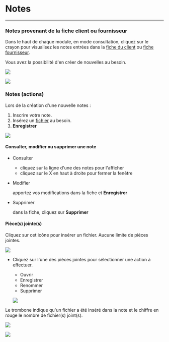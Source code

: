 # Notes

---


### Notes provenant de la fiche client ou fournisseur

Dans le haut de chaque module, en mode consultation, cliquez sur le crayon pour visualisez les notes entrées dans la [fiche du client](https://app.clickup.com/9017115504/v/dc/8cqcgvg-21377/8cqcgvg-17277?block=block-5a6456ba-b0e7-4627-a40b-138e6c08bd0c) ou [fiche fournisseur](https://app.clickup.com/9017115504/v/dc/8cqcgvg-21377/8cqcgvg-17297?block=block-bd056f4a-150f-48e4-bf86-389d17b24767).

Vous avez la possibilité d'en créer de nouvelles au besoin.

![](https://t9017115504.p.clickup-attachments.com/t9017115504/3e62cee5-3182-4511-ae6a-cfd7a9939736/image.png)

![](https://t9017115504.p.clickup-attachments.com/t9017115504/47f93230-ccc4-49c8-aac8-bd92dc0b4da9/Screenshot%202024-07-17%20at%201.39.21%E2%80%AFPM.png)

### Notes (actions)

Lors de la création d'une nouvelle notes :

1. Inscrire votre note.
2. Insérez un [fichier](https://app.clickup.com/9017115504/v/dc/8cqcgvg-21377/8cqcgvg-17257?block=block-ca77a6d5-efac-4e73-ab09-83ec401e0007) au besoin.
3. **Enregistrer**

![](https://t9017115504.p.clickup-attachments.com/t9017115504/8c31f7f4-1ab7-41df-936f-50e9a162594a/Screenshot%202024-12-17%20at%2011.39.55%E2%80%AFAM.png)

#### Consulter, modifier ou supprimer une note

- Consulter

  - cliquez sur la ligne d'une des notes pour l'afficher
  - cliquez sur le X en haut à droite pour fermer la fenêtre

- Modifier

  apportez vos modifications dans la fiche et **Enregistrer**

- Supprimer

  dans la fiche, cliquez sur **Supprimer**

#### Pièce(s) jointe(s)

Cliquez sur cet icône pour insérer un fichier. Aucune limite de pièces jointes.

![](https://t9017115504.p.clickup-attachments.com/t9017115504/f2c73dc6-f29c-426d-8632-d8d3bceca013/Screenshot%202024-12-17%20at%2010.06.22%E2%80%AFAM.png)

- Cliquez sur l'une des pièces jointes pour sélectionner une action à effectuer.

  - Ouvrir
  - Enregistrer
  - Renommer
  - Supprimer

  ![](https://t9017115504.p.clickup-attachments.com/t9017115504/e121d877-ddd3-48bf-b824-a97aff916030/image.png)

Le trombone indique qu'un fichier a été inséré dans la note et le chiffre en rouge le nombre de fichier(s) joint(s).

![](https://t9017115504.p.clickup-attachments.com/t9017115504/cee7f624-fd5f-4a3e-9b41-24de49cf9489/Screenshot%202025-01-22%20at%205.11.16%E2%80%AFPM.png)

![](https://t9017115504.p.clickup-attachments.com/t9017115504/0e189238-5a00-479c-947e-69bb4360e1be/Screenshot%202025-01-22%20at%205.11.38%E2%80%AFPM.png)
